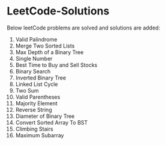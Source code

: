 # LeetCode-Solutions

Below leetCode problems are solved and solutions are added:
1) Valid Palindrome
2) Merge Two Sorted Lists
3) Max Depth of a Binary Tree
4) Single Number
5) Best Time to Buy and Sell Stocks
6) Binary Search
7) Inverted Binary Tree
8) Linked List Cycle
9) Two Sum
10) Valid Parentheses
11) Majority Element
12) Reverse String
13) Diameter of Binary Tree
14) Convert Sorted Array To BST
15) Climbing Stairs
16) Maximum Subarray

